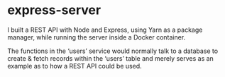 # express-server

I built a REST API with Node and Express, using Yarn as a package manager, while running the server inside a Docker container.

The functions in the ‘users’ service would normally talk to a database to create & fetch records within the ‘users’ table and merely serves as an example as to how a REST API could be used.

